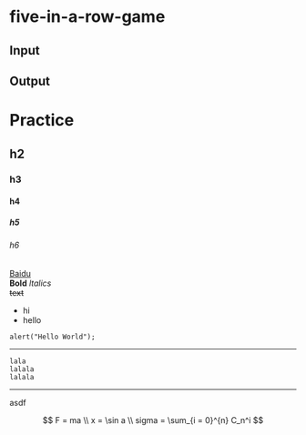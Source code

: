 # five-in-a-row-game


## Input


## Output

# Practice
## h2
### h3
#### h4
##### h5
###### h6
[Baidu](http://www.baidu.com)  
**Bold**
*ltalics*  
~~text~~

* hi
* hello

`alert("Hello World");`

---

```
lala
lalala
lalala
```

---
asdf

$$
F = ma \\
x = \sin a \\
sigma = \sum_{i = 0}^{n} C_n^i
$$
